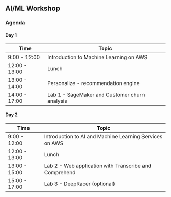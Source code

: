 ## AI/ML Workshop

### Agenda

#### Day 1
| Time | Topic |
| -----| ----- |
|9:00 - 12:00 | Introduction to Machine Learning on AWS |
|12:00 - 13:00 | Lunch |
|13:00 - 14:00 | Personalize - recommendation engine |
|14:00 - 17:00 | Lab 1 - SageMaker and Customer churn analysis |

#### Day 2

| Time | Topic |
| -----| ----- |
| 9:00 - 12:00 | Introduction to AI and Machine Learning Services on AWS |
| 12:00 - 13:00 | Lunch |
| 13:00 - 15:00 | Lab 2 - Web application with Transcribe and Comprehend |
| 15:00 - 17:00|  Lab 3 - DeepRacer (optional) |